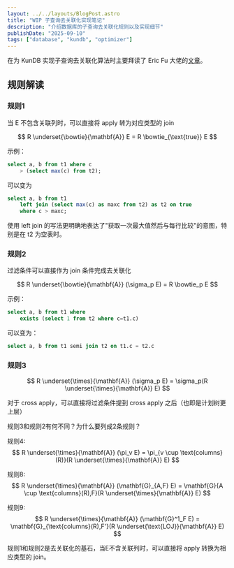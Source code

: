 ```yaml
---
layout: ../../layouts/BlogPost.astro
title: "WIP 子查询去关联化实现笔记"
description: "介绍数据库的子查询去关联化规则以及实现细节"
publishDate: "2025-09-10"
tags: ["database", "kundb", "optimizer"]
---
```


在为 KunDB 实现子查询去关联化算法时主要拜读了 Eric Fu 大佬的[文章](https://ericfu.me/subquery-optimization/)。

## 规则解读

### 规则1

当 E 不包含关联列时，可以直接将 apply 转为对应类型的 join

$$
R \underset{\bowtie}{\mathbf{A}} E = R \bowtie_{\text{true}} E
$$

示例：

```sql
select a, b from t1 where c
    > (select max(c) from t2);
```

可以变为

```sql
select a, b from t1
    left join (select max(c) as maxc from t2) as t2 on true
    where c > maxc;
```
使用 left join 的写法更明确地表达了"获取一次最大值然后与每行比较"的意图，特别是在 t2 为空表时。


### 规则2

过滤条件可以直接作为 join 条件完成去关联化

$$
R \underset{\bowtie}{\mathbf{A}} (\sigma_p E) = R \bowtie_p E
$$

示例：

```sql
select a, b from t1 where
    exists (select 1 from t2 where c=t1.c)
```

可以变为：

```sql
select a, b from t1 semi join t2 on t1.c = t2.c
```


### 规则3


$$
R \underset{\times}{\mathbf{A}} (\sigma_p E) = \sigma_p(R \underset{\times}{\mathbf{A}} E)
$$

对于 cross apply，可以直接将过滤条件提到 cross apply 之后（也即是计划树更上层）

规则3和规则2有何不同？为什么要列成2条规则？




规则4:
$$
R \underset{\times}{\mathbf{A}} (\pi_v E) = \pi_{v \cup \text{columns}(R)}(R \underset{\times}{\mathbf{A}} E)
$$

规则8:
$$
R \underset{\times}{\mathbf{A}} (\mathbf{G}_{A,F} E) = \mathbf{G}{A \cup \text{columns}(R),F}(R \underset{\times}{\mathbf{A}} E)
$$


规则9:
$$
R \underset{\times}{\mathbf{A}} (\mathbf{G}^1_F E) = \mathbf{G}_{\text{columns}(R),F'}(R \underset{\text{LOJ}}{\mathbf{A}} E)
$$


规则1和规则2是去关联化的基石，当E不含关联列时，可以直接将 apply 转换为相应类型的 join。